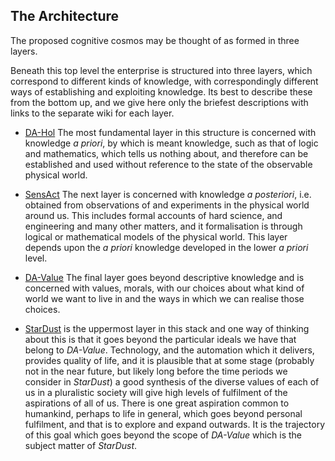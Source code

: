 
## The Architecture

The proposed cognitive cosmos may be thought of as formed in three layers.

Beneath this top level the enterprise is structured into three layers, which correspond to different kinds of knowledge, with correspondingly different ways of establishing and exploiting knowledge.
Its best to describe these from the bottom up, and we give here only the briefest descriptions with links to the separate wiki for each layer.

- [DA-Hol](https://github.com/rbjones/DA-Hol/wiki) The most fundamental layer in this structure is concerned with knowledge _a priori_, by which is meant knowledge, such as that of logic and mathematics, which tells us nothing about, and therefore can be established and used without reference to the state of the observable physical world.

- [SensAct](https://github.com/rbjones/SensAct/wiki) The next layer is concerned with knowledge _a posteriori_, i.e. obtained from observations of and experiments in the physical world around us.
This includes formal accounts of hard science, and engineering and many other matters, and it formalisation is through logical or mathematical models of the physical world.
This layer depends upon the _a priori_ knowledge developed in the lower _a priori_ level.

- [DA-Value](https://github.com/rbjones/DA-Value/wiki)  The final layer goes beyond descriptive knowledge and is concerned with values, morals, with our choices about what kind of world we want to live in and the ways in which we can realise those choices.

- [StarDust](https://github.com/rbjones/StarDust/wiki) is the uppermost layer in this stack and one way of thinking about this is that it goes beyond the particular ideals we have that belong to _DA-Value_.
Technology, and the automation which it delivers, provides quality of life, and it is plausible that at some stage (probably not in the near future, but likely long before the time periods we consider in _StarDust_) a good synthesis of the diverse values of each of us in a pluralistic society will give high levels of fulfilment of the aspirations of all of us.
There is one great aspiration common to humankind, perhaps to life in general, which goes beyond personal fulfilment, and that is to explore and expand outwards.
It is the trajectory of this goal which goes beyond the scope of _DA-Value_ which is the subject matter of _StarDust_.

